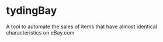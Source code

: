 # tydingBay
A tool to automate the sales of items that have almost identical characteristics on eBay.com
